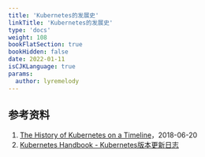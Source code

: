 ```yaml
---
title: 'Kubernetes的发展史'
linkTitle: 'Kubernetes的发展史'
type: 'docs'
weight: 108
bookFlatSection: true
bookHidden: false
date: 2022-01-11
isCJKLanguage: true
params:
  author: lyremelody
---
```


## 参考资料

1. [The History of Kubernetes on a Timeline](https://blog.risingstack.com/the-history-of-kubernetes/)，2018-06-20
2. [Kubernetes Handbook - Kubernetes版本更新日志](https://jimmysong.io/kubernetes-handbook/appendix/kubernetes-changelog.html)



